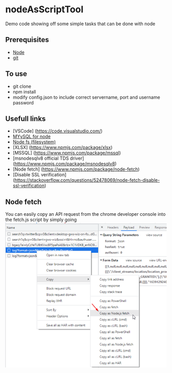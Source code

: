 # nodeAsScriptTool
Demo code showing off some simple tasks that can be done with node

## Prerequisites
* [Node](https://nodejs.org/en/) 
* [git](https://gitforwindows.org/)

## To use 
* git clone 
* npm install
* modify config.json to include correct servername, port and username password 

## Usefull links 
* [VSCode] (https://code.visualstudio.com/)
* [MYySQL for node](https://github.com/sidorares/node-mysql2)
* [Node fs (filesystem)](https://nodejs.org/api/fs.html)
* [XLSX] (https://www.npmjs.com/package/xlsx)
* [MSSQL] (https://www.npmjs.com/package/mssql)
* [msnodesqlv8 official TDS driver] (https://www.npmjs.com/package/msnodesqlv8)
* [Node fetch] (https://www.npmjs.com/package/node-fetch)
* [Disable SSL verification] (https://stackoverflow.com/questions/52478069/node-fetch-disable-ssl-verification)

## Node fetch
You can easily copy an API request from the chrome developer console into the fetch.js script by simply going ![here](developer_tools.png)